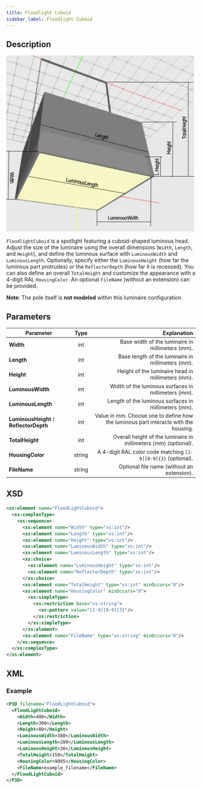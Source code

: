 ```yaml
---
title: Floodlight Cuboid
sidebar_label: Floodlight Cuboid
---
```


## Description

![Floodlight Cuboid](/img/docs/geometry/parametric/flood-light-cuboid.webp)

`FloodlightCuboid` is a spotlight featuring a cuboid-shaped luminous head. Adjust the size of the luminaire using the overall dimensions (`Width`, `Length`, and `Height`), and define the luminous surface with `LuminousWidth` and `LuminousLength`. Optionally, specify either the `LuminousHeight` (how far the luminous part protrudes) or the `ReflectorDepth` (how far it is recessed). You can also define an overall `TotalHeight` and customize the appearance with a 4-digit RAL `HousingColor`. An optional `FileName` (without an extension) can be provided.

**Note**: The pole itself is **not modeled** within this luminaire configuration.

## Parameters

| Parameter                              |  Type   | Explanation                                                                                   |
| -------------------------------------- | :-----: | ---------------------------------------------------------------------------------------------:|
| **Width**                              | int     | Base width of the luminaire in millimeters (mm).                                              |
| **Length**                             | int     | Base length of the luminaire in millimeters (mm).                                             |
| **Height**                             | int     | Height of the luminaire head in millimeters (mm).                                             |
| **LuminousWidth**                      | int     | Width of the luminous surfaces in millimeters (mm).                                           |
| **LuminousLength**                     | int     | Length of the luminous surfaces in millimeters (mm).                                          |
| **LuminousHeight** / **ReflectorDepth**| int     | Value in mm. Choose one to define how the luminous part interacts with the housing.           |
| **TotalHeight**                        | int     | Overall height of the luminaire in millimeters (mm) *(optional)*.                             |
| **HousingColor**                       | string  | A 4-digit RAL color code matching `[1-9][0-9]{3}` (optional).                                 |
| **FileName**                           | string  | Optional file name (without an extension).                                                  |

## XSD

```xml
<xs:element name="FloodLightCuboid">
  <xs:complexType>
    <xs:sequence>
      <xs:element name="Width" type="xs:int"/>
      <xs:element name="Length" type="xs:int"/>
      <xs:element name="Height" type="xs:int"/>
      <xs:element name="LuminousWidth" type="xs:int"/>
      <xs:element name="LuminousLength" type="xs:int"/>
      <xs:choice>
        <xs:element name="LuminousHeight" type="xs:int"/>
        <xs:element name="ReflectorDepth" type="xs:int"/>
      </xs:choice>
      <xs:element name="TotalHeight" type="xs:int" minOccurs="0"/>
      <xs:element name="HousingColor" minOccurs="0">
        <xs:simpleType>
          <xs:restriction base="xs:string">
            <xs:pattern value="[1-9][0-9]{3}"/>
          </xs:restriction>
        </xs:simpleType>
      </xs:element>
      <xs:element name="FileName" type="xs:string" minOccurs="0"/>
    </xs:sequence>
  </xs:complexType>
</xs:element>
```

## XML
### Example

```xml
<P3D filename="FloodLightCuboid">
  <FloodLightCuboid>
    <Width>400</Width>
    <Length>300</Length>
    <Height>80</Height>
    <LuminousWidth>380</LuminousWidth>
    <LuminousLength>280</LuminousLength>
    <LuminousHeight>30</LuminousHeight>
    <TotalHeight>150</TotalHeight>
    <HousingColor>9005</HousingColor>
    <FileName>example_filename</FileName>
  </FloodLightCuboid>
</P3D>
```